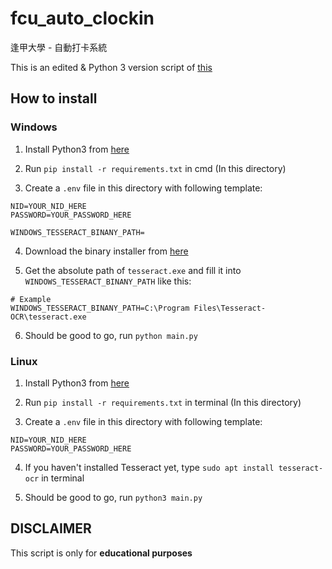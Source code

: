 # fcu_auto_clockin
逢甲大學 - 自動打卡系統

This is an edited & Python 3 version script of [this](https://github.com/tamama9527/autopunch-full/blob/master/autopunch.py)

## How to install

### Windows

1) Install Python3 from [here](https://www.python.org/downloads/)

2) Run `pip install -r requirements.txt` in cmd (In this directory)

3) Create a `.env` file in this directory with following template:

```
NID=YOUR_NID_HERE
PASSWORD=YOUR_PASSWORD_HERE

WINDOWS_TESSERACT_BINANY_PATH=
```

4) Download the binary installer from [here](https://github.com/UB-Mannheim/tesseract/wiki)

5) Get the absolute path of `tesseract.exe` and fill it into `WINDOWS_TESSERACT_BINANY_PATH` like this:

```
# Example
WINDOWS_TESSERACT_BINANY_PATH=C:\Program Files\Tesseract-OCR\tesseract.exe
```

6) Should be good to go, run `python main.py`

### Linux

1) Install Python3 from [here](https://www.python.org/downloads/)

2) Run `pip install -r requirements.txt` in terminal (In this directory)

3) Create a `.env` file in this directory with following template:

```
NID=YOUR_NID_HERE
PASSWORD=YOUR_PASSWORD_HERE
```

4) If you haven't installed Tesseract yet, type `sudo apt install tesseract-ocr` in terminal

5) Should be good to go, run `python3 main.py`

## DISCLAIMER
This script is only for **educational purposes**
